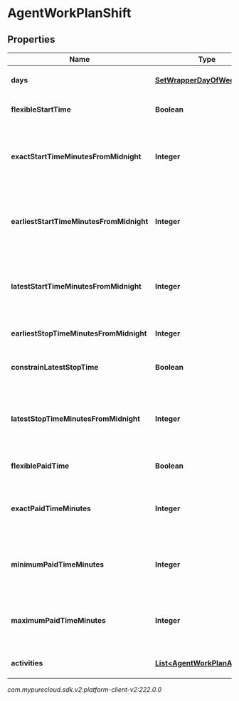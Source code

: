 # AgentWorkPlanShift


## Properties

| Name | Type | Description | Notes |
| ------------ | ------------- | ------------- | ------------- |
| **days** | [**SetWrapperDayOfWeek**](SetWrapperDayOfWeek) | Days of the week applicable for this shift |  |
| **flexibleStartTime** | **Boolean** | Whether the start time of the shift is flexible |  |
| **exactStartTimeMinutesFromMidnight** | **Integer** | Exact start time of the shift defined as offset minutes from midnight. Used if flexibleStartTime == false |  |
| **earliestStartTimeMinutesFromMidnight** | **Integer** | Earliest start time of the shift defined as offset minutes from midnight. Used if flexibleStartTime == true |  |
| **latestStartTimeMinutesFromMidnight** | **Integer** | Latest start time of the shift defined as offset minutes from midnight. Used if flexibleStartTime == true |  |
| **earliestStopTimeMinutesFromMidnight** | **Integer** | This is the earliest time a shift can end |  |
| **constrainLatestStopTime** | **Boolean** | Whether the latest stop time constraint for the shift is enabled |  |
| **latestStopTimeMinutesFromMidnight** | **Integer** | Latest stop time of the shift defined as offset minutes from midnight. Used if constrainStopTime == true |  |
| **flexiblePaidTime** | **Boolean** | Whether the paid time setting for the shift is flexible |  |
| **exactPaidTimeMinutes** | **Integer** | Exact paid time in minutes configured for the shift. Used if flexiblePaidTime == false |  |
| **minimumPaidTimeMinutes** | **Integer** | Minimum paid time in minutes configured for the shift. Used if flexiblePaidTime == true |  |
| **maximumPaidTimeMinutes** | **Integer** | Maximum paid time in minutes configured for the shift. Used if flexiblePaidTime == true |  |
| **activities** | [**List&lt;AgentWorkPlanActivity&gt;**](AgentWorkPlanActivity) | Activities configured for this shift |  |




_com.mypurecloud.sdk.v2:platform-client-v2:222.0.0_
